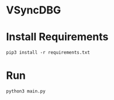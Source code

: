 # VSyncDBG

# Install Requirements

```shell
pip3 install -r requirements.txt
```

# Run

```shell
python3 main.py
```
